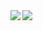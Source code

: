 <a href="https://github.com/kanno0725/github-readme-stats">
  <img align="left" src="https://github-readme-stats.vercel.app/api?username=kanno0725&count_private=true&show_icons=true" />
</a>
<a href="https://github.com/kanno0725/github-readme-stats">
  <img align="left" src="https://github-readme-stats.vercel.app/api/top-langs/?username=kanno0725" />
</a>

<!--
**kanno0725/kanno0725** is a ✨ _special_ ✨ repository because its `README.md` (this file) appears on your GitHub profile.

Here are some ideas to get you started:

- 🔭 I’m currently working on ...
- 🌱 I’m currently learning ...
- 👯 I’m looking to collaborate on ...
- 🤔 I’m looking for help with ...
- 💬 Ask me about ...
- 📫 How to reach me: ...
- 😄 Pronouns: ...
- ⚡ Fun fact: ...
-->

